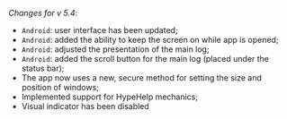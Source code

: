 _Changes for v 5.4_:
- `Android`: user interface has been updated;
- `Android`: added the ability to keep the screen on while app is opened;
- `Android`: adjusted the presentation of the main log;
- `Android`: added the scroll button for the main log (placed under the status bar);
- The app now uses a new, secure method for setting the size and position of windows;
- Implemented support for HypeHelp mechanics;
- Visual indicator has been disabled
